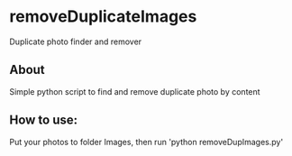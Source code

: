 # removeDuplicateImages
Duplicate photo finder and remover
## About
Simple python script to find and remove duplicate photo by content
## How to use:
Put your photos to folder Images, then run 'python removeDupImages.py'
